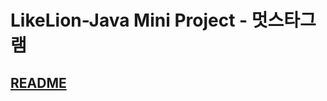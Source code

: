 # LikeLion-Java Mini Project - 멋스타그램

## [README](https://denim-vicuna-d98.notion.site/d9c4fa746a0347f1a9d632b5ca9eec47?v=eebb54fddfd34e44bdfae6c80401076b&pvs=4)
